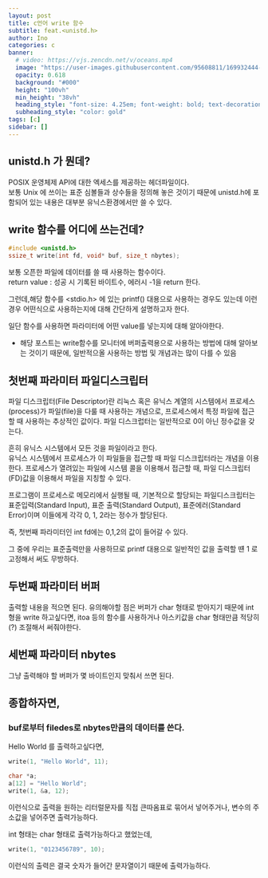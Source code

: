 ```yaml
---
layout: post
title: c언어 write 함수
subtitle: feat.<unistd.h>
author: Ino
categories: c
banner:
  # video: https://vjs.zencdn.net/v/oceans.mp4
  image: "https://user-images.githubusercontent.com/95608811/169932444-32124c9a-4013-4864-acf7-59a3db654886.png"
  opacity: 0.618
  background: "#000"
  height: "100vh"
  min_height: "38vh"
  heading_style: "font-size: 4.25em; font-weight: bold; text-decoration: underline"
  subheading_style: "color: gold"
tags: [c]
sidebar: []
---  
```

## unistd.h 가 뭔데?
POSIX 운영체제 API에 대한 엑세스를 제공하는 헤더파일이다.     
보통 Unix 에 쓰이는 표준 심볼들과 상수들을 정의해 놓은 것이기 때문에 unistd.h에 포함되어 있는 내용은 대부분 유닉스환경에서만 쓸 수 있다.    

## write 함수를 어디에 쓰는건데?

```c
#include <unistd.h>
ssize_t write(int fd, void* buf, size_t nbytes);
```

보통 오픈한 파일에 데이터를 쓸 때 사용하는 함수이다.    
return value : 성공 시 기록된 바이트수, 에러시 -1을 return 한다.    

그런데,해당 함수를 <stdio.h> 에 있는 printf() 대용으로 사용하는 경우도 있는데 이런경우 어떤식으로 사용하는지에 대해 간단하게 설명하고자 한다.    

일단 함수를 사용하면 파라미터에 어떤 value를 넣는지에 대해 알아야한다.
- 해당 포스트는 write함수를 모니터에 버퍼출력용으로 사용하는 방법에 대해 알아보는 것이기 때문에,
일반적으올 사용하는 방법 및 개념과는 많이 다를 수 있음

## 첫번째 파라미터 파일디스크립터
파일 디스크립터(File Descriptor)란 리눅스 혹은 유닉스 계열의 시스템에서 프로세스(process)가 파일(file)을 다룰 때 사용하는 개념으로, 프로세스에서 특정 파일에 접근할 때 사용하는 추상적인 값이다. 파일 디스크럽터는 일반적으로 0이 아닌 정수값을 갖는다.   

흔히 유닉스 시스템에서 모든 것을 파일이라고 한다.   
유닉스 시스템에서 프로세스가 이 파일들을 접근할 때 파일 디스크립터라는 개념을 이용한다. 프로세스가 열려있는 파일에 시스템 콜을 이용해서 접근할 때, 파일 디스크립터(FD)값을 이용해서 파일을 지칭할 수 있다.    

프로그램이 프로세스로 메모리에서 실행될 때, 기본적으로 할당되는 파일디스크립터는 표준입력(Standard Input), 표준 출력(Standard Output), 표준에러(Standard Error)이며 이들에게 각각 0, 1, 2라는 정수가 할당된다.    

즉, 첫번째 파라미터인 int fd에는 0,1,2의 값이 들어갈 수 있다.   

그 중에 우리는 표준출력만을 사용하므로 printf 대용으로 일반적인 값을 출력할 떈 1 로 고정해서 써도 무방하다.

## 두번째 파라미터 버퍼
출력할 내용을 적으면 된다.
유의해야할 점은 버퍼가 char 형태로 받아지기 때문에 int형을 write 하고싶다면, itoa 등의 함수를 사용하거나 아스키값을 char 형태만큼 적당히(?) 조절해서 써줘야한다.    

## 세번째 파라미터 nbytes
그냥 출력해야 할 버퍼가 몇 바이트인지 맞춰서 쓰면 된다.

## 종합하자면,
### buf로부터 filedes로 nbytes만큼의 데이터를 쓴다.

Hello World 를 출력하고싶다면,   

```c
write(1, "Hello World", 11);

char *a;
a[12] = "Hello World";
write(1, &a, 12);
```

이런식으로 출력을 원하는 리터럴문자를 직접 큰따옴표로 묶어서 넣어주거나, 변수의 주소값을 넣어주면 출력가능하다.

int 형태는 char 형태로 출력가능하다고 했었는데,
```c
write(1, "0123456789", 10);
```
이런식의 출력은 결국 숫자가 들어간 문자열이기 때문에 출력가능하다.